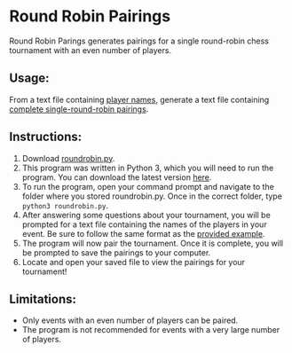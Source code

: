 # Round Robin Pairings

Round Robin Parings generates pairings for a single round-robin chess tournament with an even number of players.

## Usage:

From a text file containing [player names](example_players.txt), generate a text file containing [complete
single-round-robin pairings](example_pairings.txt).

## Instructions:

1. Download [roundrobin.py](roundrobin.py).
2. This program was written in Python 3, which you will need to run the program. You can download the latest version
[here](https://www.python.org/downloads/).
3. To run the program, open your command prompt and navigate to the folder where you stored roundrobin.py. Once in the
correct folder, type `python3 roundrobin.py`.
4. After answering some questions about your tournament, you will be prompted for a text file containing the names of
the players in your event. Be sure to follow the same format as the [provided example](example_players.txt).
5. The program will now pair the tournament. Once it is complete, you will be prompted to save the pairings to your
computer.
6. Locate and open your saved file to view the pairings for your tournament!

## Limitations:

* Only events with an even number of players can be paired.
* The program is not recommended for events with a very large number of players. 